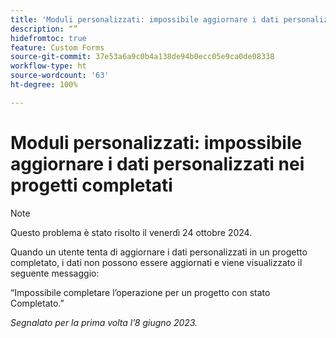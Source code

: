```yaml
---
title: 'Moduli personalizzati: impossibile aggiornare i dati personalizzati nei progetti completati'
description: “”
hidefromtoc: true
feature: Custom Forms
source-git-commit: 37e53a6a9c0b4a138de94b0ecc05e9ca0de08338
workflow-type: ht
source-wordcount: '63'
ht-degree: 100%

---
```



# Moduli personalizzati: impossibile aggiornare i dati personalizzati nei progetti completati

>[!NOTE]
>
>Questo problema è stato risolto il venerdì 24 ottobre 2024.

Quando un utente tenta di aggiornare i dati personalizzati in un progetto completato, i dati non possono essere aggiornati e viene visualizzato il seguente messaggio:

“Impossibile completare l’operazione per un progetto con stato Completato.”

_Segnalato per la prima volta l’8 giugno 2023._
